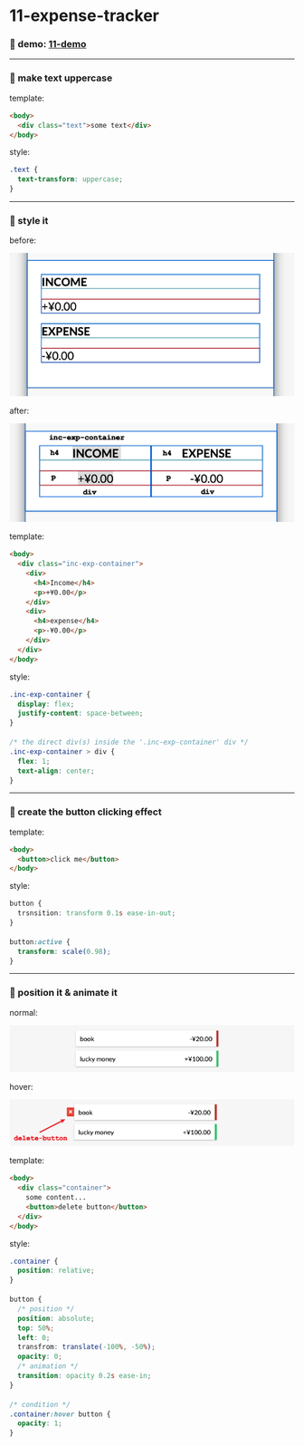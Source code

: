 # 11-expense-tracker

### :eyes: demo: [11-demo](http://47.98.249.108:3001/11-expense-tracker/index.html)

---

### :poop: make text uppercase
template:
```html
<body>
  <div class="text">some text</div>
</body>
```
style:
```css
.text {
  text-transform: uppercase;
}
```

---

### :poop: style it
before:

![before-view](./screen-shots/before.png)

after:

![after-view](./screen-shots/after.png)

template:
```html
<body>
  <div class="inc-exp-container">
    <div>
      <h4>Income</h4>
      <p>+¥0.00</p>
    </div>
    <div>
      <h4>expense</h4>
      <p>-¥0.00</p>
    </div>
  </div>
</body>
```

style:
```css
.inc-exp-container {
  display: flex;
  justify-content: space-between;
}

/* the direct div(s) inside the '.inc-exp-container' div */
.inc-exp-container > div {
  flex: 1;
  text-align: center;
}
```

---

### :poop: create the button clicking effect
template:
```html
<body>
  <button>click me</button>
</body>
```

style:
```css
button {
  trsnsition: transform 0.1s ease-in-out;
}

button:active {
  transform: scale(0.98);
}
```

---

### :poop: position it & animate it
normal:

![normal-position](./screen-shots/btn-normal.png)

hover:

![delete-button-position](./screen-shots/delete-btn.png)

template:
```html
<body>
  <div class="container">
    some content...
    <button>delete button</button>
  </div>
</body>
```
style:
```css
.container {
  position: relative;
}

button {
  /* position */
  position: absolute;
  top: 50%;
  left: 0;
  transfrom: translate(-100%, -50%);
  opacity: 0;
  /* animation */
  transition: opacity 0.2s ease-in;
}

/* condition */
.container:hover button {
  opacity: 1;
}
```

